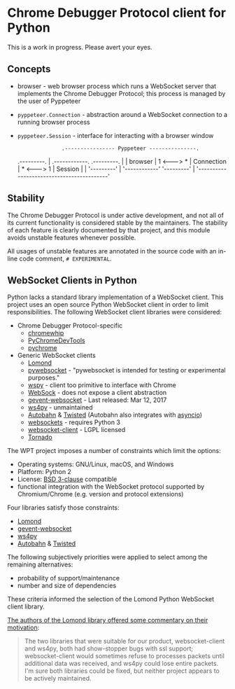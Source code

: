 # Chrome Debugger Protocol client for Python

This is a work in progress. Please avert your eyes.

## Concepts

- browser - web browser process which runs a WebSocket server that implements
  the Chrome Debugger Protocol; this process is managed by the user of
  Pyppeteer
- `pyppeteer.Connection` - abstraction around a WebSocket connection to a
  running browser process
- `pyppeteer.Session` - interface for interacting with a browser window

                    .---------------- Pyppeteer ---------------.
    .---------.     |     .------------.           .---------. |
    | browser | 1 <---> * | Connection | * <---> 1 | Session | |
    '---------'     |     '------------'           '---------' |
                    '------------------------------------------'

## Stability

The Chrome Debugger Protocol is under active development, and not all of its
current functionality is considered stable by the maintainers. The stability of
each feature is clearly documented by that project, and this module avoids
unstable features whenever possible.

All usages of unstable features are annotated in the source code with an
in-line code comment, `# EXPERIMENTAL`.

## WebSocket Clients in Python

Python lacks a standard library implementation of a WebSocket client. This
project uses an open source Python WebSocket client in order to limit
responsibilities. The following WebSocket client libraries were considered:

- Chrome Debugger Protocol-specific
  - [chromewhip](https://github.com/chuckus/chromewhip)
  - [PyChromeDevTools](https://github.com/marty90/PyChromeDevTools)
  - [pychrome](https://github.com/fate0/pychrome)
- Generic WebSocket clients
  - [Lomond](https://pypi.org/project/lomond/)
  - [pywebsocket](https://github.com/google/pywebsocket) - "pywebsocket is
    intended for testing or experimental purposes."
  - [wspy](https://github.com/taddeus/wspy) - client too primitive to interface
    with Chrome
  - [WebSock](https://pypi.org/project/websock/) - does not expose a client
    abstraction
  - [gevent-websocket](https://pypi.org/project/gevent-websocket/) - Last
    released: Mar 12, 2017
  - [ws4py](https://github.com/Lawouach/WebSocket-for-Python) - unmaintained
  - [Autobahn](https://crossbar.io/autobahn/#python) &
    [Twisted](http://twistedmatrix.com/) (Autobahn also integrates with
    [asyncio](http://docs.python.org/3.4/library/asyncio.html))
  - [websockets](https://pypi.org/project/websockets/) - requires Python 3
  - [websocket-client](https://pypi.org/project/websocket-client/) - LGPL licensed
  - [Tornado](http://www.tornadoweb.org/)

The WPT project imposes a number of constraints which limit the options:

- Operating systems: GNU/Linux, macOS, and Windows
- Platform: Python 2
- License: [BSD
  3-clause](https://github.com/web-platform-tests/wpt/blob/5acd3bcf6609691afc493aed8cb4446e8dc796ee/LICENSE.md)
  compatible
- functional integration with the WebSocket protocol supported by
  Chromium/Chrome (e.g. version and protocol extensions)

Four libraries satisfy those constraints:

- [Lomond](https://pypi.org/project/lomond/)
- [gevent-websocket](https://pypi.org/project/gevent-websocket/)
- [ws4py](https://github.com/Lawouach/WebSocket-for-Python)
- [Autobahn](https://crossbar.io/autobahn/#python) &
  [Twisted](http://twistedmatrix.com/)

The following subjectively priorities were applied to select among the
remaining alternatives:

- probability of support/maintenance
- number and size of dependencies

These criteria informed the selection of the Lomond Python WebSocket client
library.

[The authors of the Lomond library offered some commentary on their
motivation](http://www.tornadoweb.org/):

> The two libraries that were suitable for our product, websocket-client and
> ws4py, both had show-stopper bugs with ssl support; websocket-client would
> sometimes refuse to processes packets until additional data was received, and
> ws4py could lose entire packets. I'm sure both libraries could be fixed, but
> neither project appears to be actively maintained.

